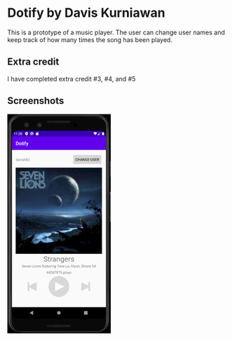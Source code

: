 # Dotify by Davis Kurniawan

This is a prototype of a music player. The user can change user names and keep track of how many
times the song has been played.

## Extra credit
I have completed extra credit #3, #4, and #5

## Screenshots
<img src="./Dotify.png" alt="Screenshot of the app" height="500" />